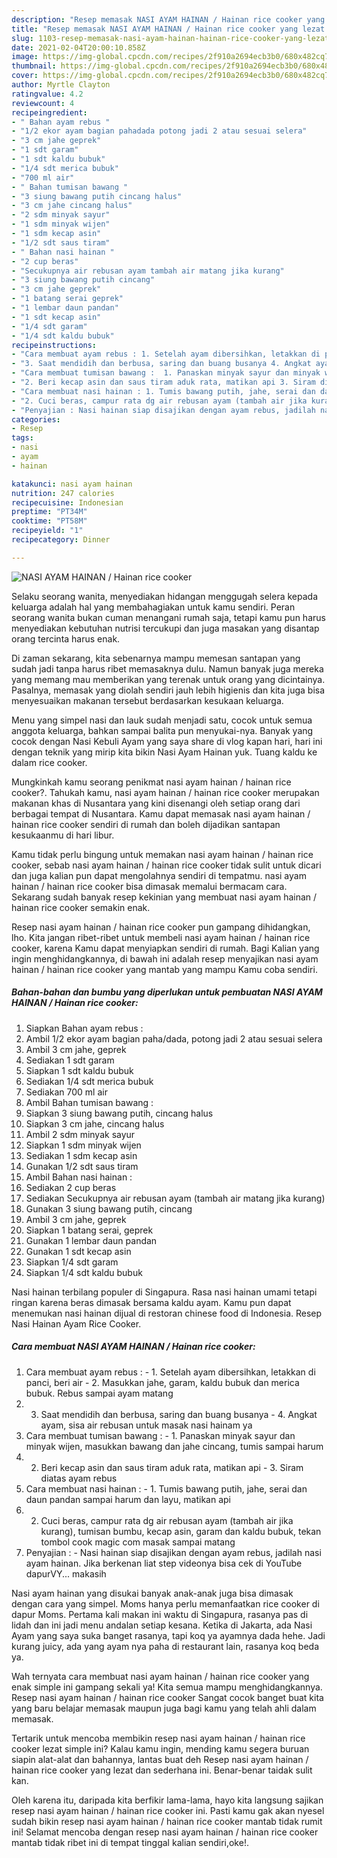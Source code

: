 ```yaml
---
description: "Resep memasak NASI AYAM HAINAN / Hainan rice cooker yang lezat dan Mudah Dibuat"
title: "Resep memasak NASI AYAM HAINAN / Hainan rice cooker yang lezat dan Mudah Dibuat"
slug: 1103-resep-memasak-nasi-ayam-hainan-hainan-rice-cooker-yang-lezat-dan-mudah-dibuat
date: 2021-02-04T20:00:10.858Z
image: https://img-global.cpcdn.com/recipes/2f910a2694ecb3b0/680x482cq70/nasi-ayam-hainan-hainan-rice-cooker-foto-resep-utama.jpg
thumbnail: https://img-global.cpcdn.com/recipes/2f910a2694ecb3b0/680x482cq70/nasi-ayam-hainan-hainan-rice-cooker-foto-resep-utama.jpg
cover: https://img-global.cpcdn.com/recipes/2f910a2694ecb3b0/680x482cq70/nasi-ayam-hainan-hainan-rice-cooker-foto-resep-utama.jpg
author: Myrtle Clayton
ratingvalue: 4.2
reviewcount: 4
recipeingredient:
- " Bahan ayam rebus "
- "1/2 ekor ayam bagian pahadada potong jadi 2 atau sesuai selera"
- "3 cm jahe geprek"
- "1 sdt garam"
- "1 sdt kaldu bubuk"
- "1/4 sdt merica bubuk"
- "700 ml air"
- " Bahan tumisan bawang "
- "3 siung bawang putih cincang halus"
- "3 cm jahe cincang halus"
- "2 sdm minyak sayur"
- "1 sdm minyak wijen"
- "1 sdm kecap asin"
- "1/2 sdt saus tiram"
- " Bahan nasi hainan "
- "2 cup beras"
- "Secukupnya air rebusan ayam tambah air matang jika kurang"
- "3 siung bawang putih cincang"
- "3 cm jahe geprek"
- "1 batang serai geprek"
- "1 lembar daun pandan"
- "1 sdt kecap asin"
- "1/4 sdt garam"
- "1/4 sdt kaldu bubuk"
recipeinstructions:
- "Cara membuat ayam rebus : 1. Setelah ayam dibersihkan, letakkan di panci, beri air 2. Masukkan jahe, garam, kaldu bubuk dan merica bubuk. Rebus sampai ayam matang"
- "3. Saat mendidih dan berbusa, saring dan buang busanya 4. Angkat ayam, sisa air rebusan untuk masak nasi hainam ya"
- "Cara membuat tumisan bawang :  1. Panaskan minyak sayur dan minyak wijen, masukkan bawang dan jahe cincang, tumis sampai harum"
- "2. Beri kecap asin dan saus tiram aduk rata, matikan api 3. Siram diatas ayam rebus"
- "Cara membuat nasi hainan : 1. Tumis bawang putih, jahe, serai dan daun pandan sampai harum dan layu, matikan api"
- "2. Cuci beras, campur rata dg air rebusan ayam (tambah air jika kurang), tumisan bumbu, kecap asin, garam dan kaldu bubuk, tekan tombol cook magic com masak sampai matang"
- "Penyajian : Nasi hainan siap disajikan dengan ayam rebus, jadilah nasi ayam hainan. Jika berkenan liat step videonya bisa cek di YouTube dapurVY... makasih"
categories:
- Resep
tags:
- nasi
- ayam
- hainan

katakunci: nasi ayam hainan 
nutrition: 247 calories
recipecuisine: Indonesian
preptime: "PT34M"
cooktime: "PT58M"
recipeyield: "1"
recipecategory: Dinner

---
```



![NASI AYAM HAINAN / Hainan rice cooker](https://img-global.cpcdn.com/recipes/2f910a2694ecb3b0/680x482cq70/nasi-ayam-hainan-hainan-rice-cooker-foto-resep-utama.jpg)

Selaku seorang wanita, menyediakan hidangan menggugah selera kepada keluarga adalah hal yang membahagiakan untuk kamu sendiri. Peran seorang  wanita bukan cuman menangani rumah saja, tetapi kamu pun harus menyediakan kebutuhan nutrisi tercukupi dan juga masakan yang disantap orang tercinta harus enak.

Di zaman  sekarang, kita sebenarnya mampu memesan santapan yang sudah jadi tanpa harus ribet memasaknya dulu. Namun banyak juga mereka yang memang mau memberikan yang terenak untuk orang yang dicintainya. Pasalnya, memasak yang diolah sendiri jauh lebih higienis dan kita juga bisa menyesuaikan makanan tersebut berdasarkan kesukaan keluarga. 

Menu yang simpel nasi dan lauk sudah menjadi satu, cocok untuk semua anggota keluarga, bahkan sampai balita pun menyukai-nya. Banyak yang cocok dengan Nasi Kebuli Ayam yang saya share di vlog kapan hari, hari ini dengan teknik yang mirip kita bikin Nasi Ayam Hainan yuk. Tuang kaldu ke dalam rice cooker.

Mungkinkah kamu seorang penikmat nasi ayam hainan / hainan rice cooker?. Tahukah kamu, nasi ayam hainan / hainan rice cooker merupakan makanan khas di Nusantara yang kini disenangi oleh setiap orang dari berbagai tempat di Nusantara. Kamu dapat memasak nasi ayam hainan / hainan rice cooker sendiri di rumah dan boleh dijadikan santapan kesukaanmu di hari libur.

Kamu tidak perlu bingung untuk memakan nasi ayam hainan / hainan rice cooker, sebab nasi ayam hainan / hainan rice cooker tidak sulit untuk dicari dan juga kalian pun dapat mengolahnya sendiri di tempatmu. nasi ayam hainan / hainan rice cooker bisa dimasak memalui bermacam cara. Sekarang sudah banyak resep kekinian yang membuat nasi ayam hainan / hainan rice cooker semakin enak.

Resep nasi ayam hainan / hainan rice cooker pun gampang dihidangkan, lho. Kita jangan ribet-ribet untuk membeli nasi ayam hainan / hainan rice cooker, karena Kamu dapat menyiapkan sendiri di rumah. Bagi Kalian yang ingin menghidangkannya, di bawah ini adalah resep menyajikan nasi ayam hainan / hainan rice cooker yang mantab yang mampu Kamu coba sendiri.

<!--inarticleads1-->

##### Bahan-bahan dan bumbu yang diperlukan untuk pembuatan NASI AYAM HAINAN / Hainan rice cooker:

1. Siapkan  Bahan ayam rebus :
1. Ambil 1/2 ekor ayam bagian paha/dada, potong jadi 2 atau sesuai selera
1. Ambil 3 cm jahe, geprek
1. Sediakan 1 sdt garam
1. Siapkan 1 sdt kaldu bubuk
1. Sediakan 1/4 sdt merica bubuk
1. Sediakan 700 ml air
1. Ambil  Bahan tumisan bawang :
1. Siapkan 3 siung bawang putih, cincang halus
1. Siapkan 3 cm jahe, cincang halus
1. Ambil 2 sdm minyak sayur
1. Siapkan 1 sdm minyak wijen
1. Sediakan 1 sdm kecap asin
1. Gunakan 1/2 sdt saus tiram
1. Ambil  Bahan nasi hainan :
1. Sediakan 2 cup beras
1. Sediakan Secukupnya air rebusan ayam (tambah air matang jika kurang)
1. Gunakan 3 siung bawang putih, cincang
1. Ambil 3 cm jahe, geprek
1. Siapkan 1 batang serai, geprek
1. Gunakan 1 lembar daun pandan
1. Gunakan 1 sdt kecap asin
1. Siapkan 1/4 sdt garam
1. Siapkan 1/4 sdt kaldu bubuk


Nasi hainan terbilang populer di Singapura. Rasa nasi hainan umami tetapi ringan karena beras dimasak bersama kaldu ayam. Kamu pun dapat menemukan nasi hainan dijual di restoran chinese food di Indonesia. Resep Nasi Hainan Ayam Rice Cooker. 

<!--inarticleads2-->

##### Cara membuat NASI AYAM HAINAN / Hainan rice cooker:

1. Cara membuat ayam rebus : - 1. Setelah ayam dibersihkan, letakkan di panci, beri air - 2. Masukkan jahe, garam, kaldu bubuk dan merica bubuk. Rebus sampai ayam matang
1. 3. Saat mendidih dan berbusa, saring dan buang busanya - 4. Angkat ayam, sisa air rebusan untuk masak nasi hainam ya
1. Cara membuat tumisan bawang :  - 1. Panaskan minyak sayur dan minyak wijen, masukkan bawang dan jahe cincang, tumis sampai harum
1. 2. Beri kecap asin dan saus tiram aduk rata, matikan api - 3. Siram diatas ayam rebus
1. Cara membuat nasi hainan : - 1. Tumis bawang putih, jahe, serai dan daun pandan sampai harum dan layu, matikan api
1. 2. Cuci beras, campur rata dg air rebusan ayam (tambah air jika kurang), tumisan bumbu, kecap asin, garam dan kaldu bubuk, tekan tombol cook magic com masak sampai matang
1. Penyajian : - Nasi hainan siap disajikan dengan ayam rebus, jadilah nasi ayam hainan. Jika berkenan liat step videonya bisa cek di YouTube dapurVY... makasih


Nasi ayam hainan yang disukai banyak anak-anak juga bisa dimasak dengan cara yang simpel. Moms hanya perlu memanfaatkan rice cooker di dapur Moms. Pertama kali makan ini waktu di Singapura, rasanya pas di lidah dan ini jadi menu andalan setiap kesana. Ketika di Jakarta, ada Nasi Ayam yang saya suka banget rasanya, tapi koq ya ayamnya dada hehe. Jadi kurang juicy, ada yang ayam nya paha di restaurant lain, rasanya koq beda ya. 

Wah ternyata cara membuat nasi ayam hainan / hainan rice cooker yang enak simple ini gampang sekali ya! Kita semua mampu menghidangkannya. Resep nasi ayam hainan / hainan rice cooker Sangat cocok banget buat kita yang baru belajar memasak maupun juga bagi kamu yang telah ahli dalam memasak.

Tertarik untuk mencoba membikin resep nasi ayam hainan / hainan rice cooker lezat simple ini? Kalau kamu ingin, mending kamu segera buruan siapin alat-alat dan bahannya, lantas buat deh Resep nasi ayam hainan / hainan rice cooker yang lezat dan sederhana ini. Benar-benar taidak sulit kan. 

Oleh karena itu, daripada kita berfikir lama-lama, hayo kita langsung sajikan resep nasi ayam hainan / hainan rice cooker ini. Pasti kamu gak akan nyesel sudah bikin resep nasi ayam hainan / hainan rice cooker mantab tidak rumit ini! Selamat mencoba dengan resep nasi ayam hainan / hainan rice cooker mantab tidak ribet ini di tempat tinggal kalian sendiri,oke!.

